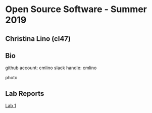 # Open Source Software - Summer 2019
## Christina Lino (cl47)

## Bio
github account: cmlino
slack handle: cmlino

photo




## Lab Reports
[Lab 1](labs/lab-01/report.md)
